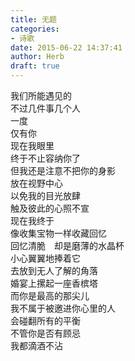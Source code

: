 ```yaml
---  
title: 无题  
categories:  
- 诗歌  
date: 2015-06-22 14:37:41  
author: Herb  
draft: true
---  
```

我们所能遇见的  
不过几件事几个人  
一度  
仅有你    
现在我眼里  
终于不止容纳你了  
但我还是注意不把你的身影  
放在视野中心  
以免我的目光放肆  
触及彼此的心照不宣    
现在我终于  
像收集宝物一样收藏回忆  
回忆清脆　却是磨薄的水晶杯  
小心翼翼地捧着它  
去放到无人了解的角落    
婚宴上摞起一座香槟塔  
而你是最高的那尖儿  
我不属于被邀进你心里的人  
会碰翻所有的平衡    
不管你是否有顾忌  
我都滴酒不沾